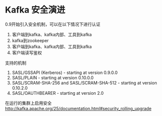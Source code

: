 # Kafka 安全演进

0.9开始引入安全机制，可以在以下情况下进行认证

1. 客户端到kafka、kafka内部、工具到kafka
2. kafka到zookeeper
3. 客户端到kafka、kafka内部、工具到kafka
4. 客户端读写鉴权

支持的机制

1. SASL/GSSAPI (Kerberos) - starting at version 0.9.0.0
2. SASL/PLAIN - starting at version 0.10.0.0
3. SASL/SCRAM-SHA-256 and SASL/SCRAM-SHA-512 - starting at version 0.10.2.0
4. SASL/OAUTHBEARER - starting at version 2.0

在运行的集群上启用安全
http://kafka.apache.org/25/documentation.html#security_rolling_upgrade
